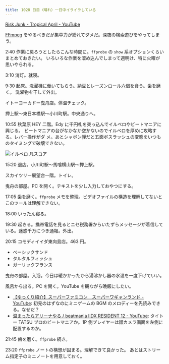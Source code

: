 ```yaml
---
title: 1028 日目（晴れ）一日中イライラしている
---
```


[Risk Junk - Tropical April - YouTube](https://www.youtube.com/watch?v=PolEZz0v4ck)

[FFmpeg] をやるべきだが集中力が紛れてダメだ。深夜の検索遊びをやってしまう。

2:40 作業に戻ろうとしたらこんな時間に。`ffprobe` の `show` 系オプションくらいまとめておきたい。
いろいろな作業を溜め込んでしまって週明け、特に火曜が思いやられる。

3:10 消灯。就寝。

9:30 起床。洗濯機に働いてもらう。納豆とレーズンロール六個を食う。歯を磨く。
洗濯物を干して外出。

イトーヨーカドー曳舟店。体温チェック。

押上駅～東日本橋駅～小川町駅。中央通りへ。

10:55 秋葉原 HEY 二階。Edy に千円札を突っ込んでイルベロやビートマニアに興じる。
ビートマニアの台がなかなか空かないのでイルベロを厚めに攻略する。レバー操作がダ
メ。あとシャボン弾だと五面ボスラッシュの変態をいつものタイミングで破壊できない。

![イルベロ 凡スコア](https://pbs.twimg.com/media/FpO5x2ZaAAI8PZ0?format=jpg&name=small)

15:20 退店。小川町駅～馬喰横山駅～押上駅。

スカイツリー展望台一階。トイレ。

曳舟の部屋。PC を開く。テキストを少し入力しておやつにする。

17:05 歯を磨く。`ffprobe` メモを整理。ビデオファイルの構造を理解してないとこのツールは理解できない。

18:00 いったん寝る。

19:30 起きる。携帯電話を見るとニセ税務署からいたずらメッセージが着信している。迷惑千万につき通報。外出。

20:15 コモディイイダ東向島店。463 円。

* ベーシックサンド
* タルタルフィッシュ
* ガーリックフランス

曳舟の部屋。入浴。今日は暖かかったから湯沸かし器の水温を一度下げていい。

風呂から出る。PC を開く。YouTube を観ながら晩飯にしたい。

* [【ゆっくり紹介】スーパーファミコン　スーパーワギャンランド - YouTube](https://www.youtube.com/watch?v=ucwV3z6Ta28):
  初見のはずなのにミニゲームの BGM のメロディーを先読みできる。なぜだ？
* [温まったらアリーナやる / beatmania IIDX RESIDENT 12 - YouTube](https://www.youtube.com/watch?v=98RSwhoRQ84):
  タイトー TATSU プロのビートマニアか。1P 側プレイヤーは顔カメラ画面を左側に配置するのか。

21:45 歯を磨く。`ffprobe` 続き。

23:20 `ffprobe` ノートの構想が固まる。理解できて良かった。
あとはストリーム指定子のミニノートを用意しておく。

[FFmpeg]: <https://ffmpeg.org/ffmpeg.html>
